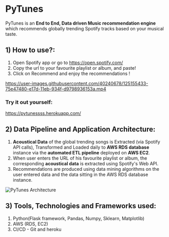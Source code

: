 # PyTunes 

PyTunes is an **End to End, Data driven Music recommendation engine** which recommends globally trending Spotify tracks based on your musical taste.

## 1) How to use?: 
1) Open Spotify app or go to https://open.spotify.com/
2) Copy the url to your favourite playlist or album, and paste!
3) Click on Recommend and enjoy the recommendations !

https://user-images.githubusercontent.com/40240678/125155433-75e47480-e17d-11eb-934f-d9798936153a.mp4

### Try it out yourself: 
https://pytunessss.herokuapp.com/


## 2) Data Pipeline and Application Architecture:

1) **Acoustical Data** of the global trending songs is Extracted (via Spotify API calls), Transformed and Loaded daily to **AWS RDS database** instance via the **automated ETL pipeline** deployed on **AWS EC2**. 
2) When user enters the URL of his favourite playlist or album, the corresponding **acoustical data** is extracted using Spotify's Web API.
3) Recommendations are produced using data mining algorithms on the user entered data and the data sitting in the AWS RDS database instance.

![PyTunes Architecture](https://user-images.githubusercontent.com/40240678/123195100-35ba9c00-d4c5-11eb-933c-d8142c2a3335.png)


## 3) Tools, Technologies and Frameworks used:
1) Python(Flask framework, Pandas, Numpy, Sklearn, Matplotlib)
2) AWS (RDS, EC2)
3) CI/CD - Git and heroku
